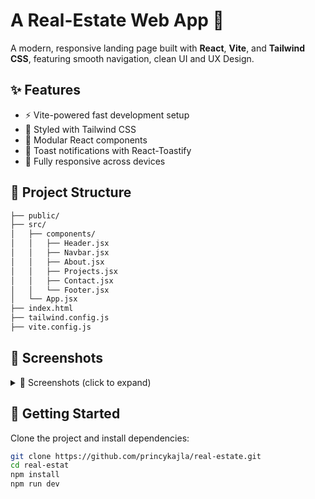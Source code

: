 # A Real-Estate Web App 🏡

A modern, responsive landing page built with **React**, **Vite**, and **Tailwind CSS**, featuring smooth navigation, clean UI and UX Design.

## ✨ Features

- ⚡ Vite-powered fast development setup
- 🎨 Styled with Tailwind CSS
- 🧩 Modular React components
- 🔔 Toast notifications with React-Toastify
- 📱 Fully responsive across devices

## 📁 Project Structure

```bash
├── public/
├── src/
│   ├── components/
│   │   ├── Header.jsx
│   │   ├── Navbar.jsx
│   │   ├── About.jsx
│   │   ├── Projects.jsx
│   │   ├── Contact.jsx
│   │   └── Footer.jsx
│   └── App.jsx
├── index.html
├── tailwind.config.js
├── vite.config.js
```

## 📸 Screenshots

<details>
  <summary>📸 Screenshots (click to expand)</summary>
</details>


## 🚀 Getting Started

Clone the project and install dependencies:

```bash
git clone https://github.com/princykajla/real-estate.git
cd real-estat
npm install
npm run dev
